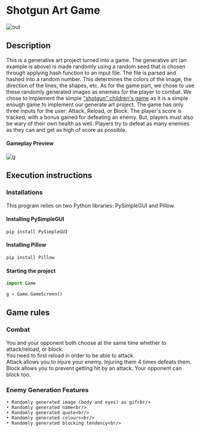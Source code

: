 # Shotgun Art Game
![out](https://user-images.githubusercontent.com/14843458/145906783-8a8322ca-afe9-4847-b321-45db912e5954.gif)

## Description
This is a generative art project turned into a game. The generative art (an example is above) is made randomly using a random seed that is chosen through applying hash function to an input file. The file is parsed and hashed into a random number. This determines the colors of the image, the direction of the lines, the shapes, etc. As for the game part, we chose to use these randomly generated images as enemies for the player to combat. We chose to implement the simple ["shotgun" children's game](https://www.wikihow.com/Play-the-Shotgun-Game) as it is a simple enough game to implement our generate art project. The game has only three inputs for the user: Attack, Reload, or Block. The player's score is tracked, with a bonus gained for defeating an enemy. But, players must also be wary of their own health as well. Players try to defeat as many enemies as they can and get as high of score as possible.

#### Gameplay Preview
![g](https://user-images.githubusercontent.com/14843458/145907286-c17d8cf0-395d-48c1-81fb-14bf46611bf9.gif)

## Execution instructions

### Installations
This program relies on two Python libraries: PySimpleGUI and Pillow.

#### Installing PySimpleGUI
`pip install PySimpleGUI`

#### Installing Pillow
`pip install Pillow`

#### Starting the project
```Python
import Game

g = Game.GameScreen()
```

## Game rules
### Combat
You and your opponent both choose at the same time whether to attack/reload, or block.<br/>
You need to first reload in order to be able to attack.<br/>
Attack allows you to injure your enemy. Injuring them 4 times defeats them.<br/>
Block allows you to prevent getting hit by an attack. Your opponent can block too. <br/>

### Enemy Generation Features
```
• Randomly generated image (body and eyes) as gif<br/>
• Randomly generated name<br/>
• Randomly generated quote<br/>
• Randomly generated colours<br/>
• Randomly generated blocking tendency<br/>
```
